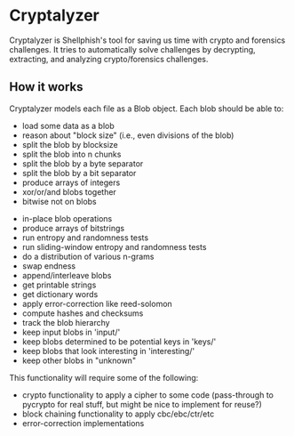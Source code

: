 # Cryptalyzer

Cryptalyzer is Shellphish's tool for saving us time with crypto and forensics challenges.
It tries to automatically solve challenges by decrypting, extracting, and analyzing crypto/forensics challenges.

## How it works

Cryptalyzer models each file as a Blob object.
Each blob should be able to:

* load some data as a blob
* reason about "block size" (i.e., even divisions of the blob)
* split the blob by blocksize
* split the blob into n chunks
* split the blob by a byte separator
* split the blob by a bit separator
* produce arrays of integers
* xor/or/and blobs together
* bitwise not on blobs
- in-place blob operations
- produce arrays of bitstrings
- run entropy and randomness tests
- run sliding-window entropy and randomness tests
- do a distribution of various n-grams
- swap endness
- append/interleave blobs
- get printable strings
- get dictionary words
- apply error-correction like reed-solomon
- compute hashes and checksums
- track the blob hierarchy
- keep input blobs in 'input/'
- keep blobs determined to be potential keys in 'keys/'
- keep blobs that look interesting in 'interesting/'
- keep other blobs in "unknown"

This functionality will require some of the following:

- crypto functionality to apply a cipher to some code (pass-through to pycrypto for real stuff, but might be nice to implement for reuse?)
- block chaining functionality to apply cbc/ebc/ctr/etc
- error-correction implementations
